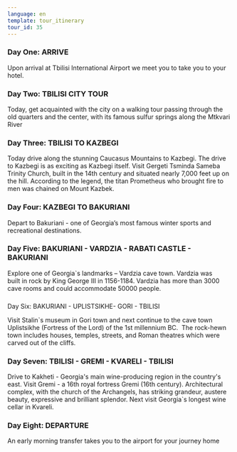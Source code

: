 ```yaml
---
language: en
template: tour_itinerary
tour_id: 35
---
```

### Day One: ARRIVE  


Upon arrival at Tbilisi International Airport we meet you to take you to your hotel.

### Day Two: TBILISI CITY TOUR


Today, get acquainted with the city on a walking tour passing through the old quarters
and the center, with its famous sulfur springs along the Mtkvari River


### Day Three: TBILISI TO KAZBEGI


Today drive along the stunning Caucasus Mountains to Kazbegi. The drive to Kazbegi
is as exciting as Kazbegi itself. Visit Gergeti Tsminda Sameba Trinity Church, built
in the 14th century and situated nearly 7,000 feet up on the hill. According to
the legend, the titan Prometheus who brought fire to men was chained on Mount Kazbek.

### Day Four: KAZBEGI TO BAKURIANI


Depart to Bakuriani \- one of Georgia’s most famous winter sports and recreational
destinations.

### Day Five: BAKURIANI \- VARDZIA \- RABATI CASTLE \- BAKURIANI


Explore one of Georgia\`s landmarks – Vardzia cave town. Vardzia was built in rock
by King George III in 1156\-1184. Vardzia has more than 3000 cave rooms and could
accommodate 50000 people.

###   
Day Six: BAKURIANI \- UPLISTSIKHE\- GORI \- TBILISI 


Visit Stalin\`s museum in Gori town and next continue to the cave town Uplistsikhe
(Fortress of the Lord) of the 1st millennium BC.  The rock\-hewn town includes houses,
temples, streets, and Roman theatres which were carved out of the cliffs.

### Day Seven: TBILISI \- GREMI \- KVARELI \- TBILISI 


Drive to Kakheti \- Georgia's main wine\-producing region in the country's east.
Visit Gremi \- a 16th royal fortress Gremi (16th century). Architectural complex,
with the church of the Archangels, has striking grandeur, austere beauty, expressive
and brilliant splendor. Next visit Georgia\`s longest wine cellar in Kvareli.

### Day Eight: DEPARTURE


An early morning transfer takes you to the airport for your journey home